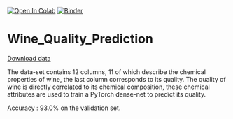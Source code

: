 [![Open In Colab](https://colab.research.google.com/assets/colab-badge.svg)](https://colab.research.google.com/github/Mainakdeb/Wine_Quality_Prediction/blob/master/Wine_Connoisseur.ipynb)
[![Binder](https://camo.githubusercontent.com/bfeb5472ee3df9b7c63ea3b260dc0c679be90b97/68747470733a2f2f696d672e736869656c64732e696f2f62616467652f72656e6465722d6e627669657765722d6f72616e67652e7376673f636f6c6f72423d66333736323626636f6c6f72413d346434643464)](https://nbviewer.jupyter.org/github/Mainakdeb/Wine_Quality_Prediction/blob/master/Wine_Connoisseur.ipynb)

# Wine_Quality_Prediction

[Download data](http://archive.ics.uci.edu/ml/datasets/Wine+Quality)

The data-set contains 12 columns, 11 of which describe the chemical properties of wine, the last column corresponds to its quality. The quality of wine is directly correlated to its chemical composition, these chemical attributes are used to train a PyTorch dense-net to predict its quality.

Accuracy : 93.0% on the validation set.
